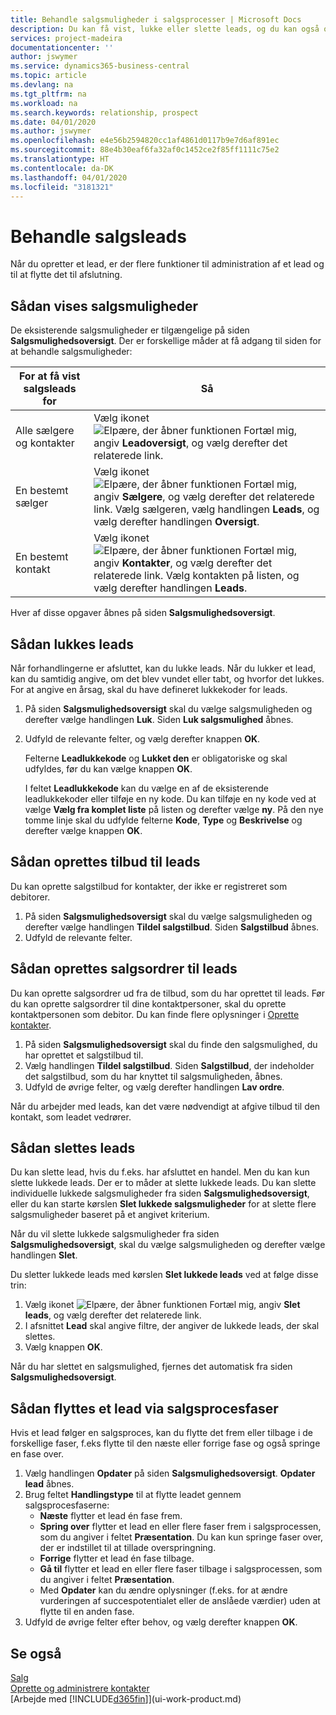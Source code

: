 ```yaml
---
title: Behandle salgsmuligheder i salgsprocesser | Microsoft Docs
description: Du kan få vist, lukke eller slette leads, og du kan også oprette tilbud og salgsordrer for leads og flytte et lead gennem faserne i en salgsproces.
services: project-madeira
documentationcenter: ''
author: jswymer
ms.service: dynamics365-business-central
ms.topic: article
ms.devlang: na
ms.tgt_pltfrm: na
ms.workload: na
ms.search.keywords: relationship, prospect
ms.date: 04/01/2020
ms.author: jswymer
ms.openlocfilehash: e4e56b2594820cc1af4861d0117b9e7d6af891ec
ms.sourcegitcommit: 88e4b30eaf6fa32af0c1452ce2f85ff1111c75e2
ms.translationtype: HT
ms.contentlocale: da-DK
ms.lasthandoff: 04/01/2020
ms.locfileid: "3181321"
---
```

# <a name="process-sales-opportunities"></a>Behandle salgsleads
Når du opretter et lead, er der flere funktioner til administration af et lead og til at flytte det til afslutning.

## <a name="to-view-opportunities"></a>Sådan vises salgsmuligheder
De eksisterende salgsmuligheder er tilgængelige på siden **Salgsmulighedsoversigt**. Der er forskellige måder at få adgang til siden for at behandle salgsmuligheder:

| For at få vist salgsleads for | Så |
| --- | --- |
| Alle sælgere og kontakter |Vælg ikonet ![Elpære, der åbner funktionen Fortæl mig](media/ui-search/search_small.png "Fortæl mig, hvad du vil foretage dig"), angiv **Leadoversigt**, og vælg derefter det relaterede link. |
| En bestemt sælger |Vælg ikonet ![Elpære, der åbner funktionen Fortæl mig](media/ui-search/search_small.png "Fortæl mig, hvad du vil foretage dig"), angiv **Sælgere**, og vælg derefter det relaterede link. Vælg sælgeren, vælg handlingen **Leads**, og vælg derefter handlingen **Oversigt**. |
| En bestemt kontakt |Vælg ikonet ![Elpære, der åbner funktionen Fortæl mig](media/ui-search/search_small.png "Fortæl mig, hvad du vil foretage dig"), angiv **Kontakter**, og vælg derefter det relaterede link. Vælg kontakten på listen, og vælg derefter handlingen **Leads**. |

Hver af disse opgaver åbnes på siden **Salgsmulighedsoversigt**.

## <a name="to-close-opportunities"></a>Sådan lukkes leads
Når forhandlingerne er afsluttet, kan du lukke leads. Når du lukker et lead, kan du samtidig angive, om det blev vundet eller tabt, og hvorfor det lukkes. For at angive en årsag, skal du have defineret lukkekoder for leads.

1. På siden **Salgsmulighedsoversigt** skal du vælge salgsmuligheden og derefter vælge handlingen **Luk**. Siden **Luk salgsmulighed** åbnes.
2. Udfyld de relevante felter, og vælg derefter knappen **OK**.

   Felterne **Leadlukkekode** og **Lukket den** er obligatoriske og skal udfyldes, før du kan vælge knappen **OK**.

   I feltet **Leadlukkekode** kan du vælge en af de eksisterende leadlukkekoder eller tilføje en ny kode. Du kan tilføje en ny kode ved at vælge **Vælg fra komplet liste** på listen og derefter vælge **ny**. På den nye tomme linje skal du udfylde felterne **Kode**, **Type** og **Beskrivelse** og derefter vælge knappen **OK**.

## <a name="to-create-quotes-for-opportunities"></a>Sådan oprettes tilbud til leads
Du kan oprette salgstilbud for kontakter, der ikke er registreret som debitorer.

1. På siden **Salgsmulighedsoversigt** skal du vælge salgsmuligheden og derefter vælge handlingen **Tildel salgstilbud**. Siden **Salgstilbud** åbnes.
2. Udfyld de relevante felter.

## <a name="to-create-sales-orders-for-opportunities"></a>Sådan oprettes salgsordrer til leads
Du kan oprette salgsordrer ud fra de tilbud, som du har oprettet til leads. Før du kan oprette salgsordrer til dine kontaktpersoner, skal du oprette kontaktpersonen som debitor. Du kan finde flere oplysninger i [Oprette kontakter](marketing-create-contact-companies.md).

1. På siden **Salgsmulighedsoversigt** skal du finde den salgsmulighed, du har oprettet et salgstilbud til.
2. Vælg handlingen **Tildel salgstilbud**. Siden **Salgstilbud**, der indeholder det salgstilbud, som du har knyttet til salgsmuligheden, åbnes.
3. Udfyld de øvrige felter, og vælg derefter handlingen **Lav ordre**.

Når du arbejder med leads, kan det være nødvendigt at afgive tilbud til den kontakt, som leadet vedrører.

## <a name="to-delete-opportunities"></a>Sådan slettes leads
Du kan slette lead, hvis du f.eks. har afsluttet en handel. Men du kan kun slette lukkede leads. Der er to måder at slette lukkede leads. Du kan slette individuelle lukkede salgsmuligheder fra siden **Salgsmulighedsoversigt**, eller du kan starte kørslen **Slet lukkede salgsmuligheder** for at slette flere salgsmuligheder baseret på et angivet kriterium.

Når du vil slette lukkede salgsmuligheder fra siden **Salgsmulighedsoversigt**, skal du vælge salgsmuligheden og derefter vælge handlingen **Slet**.

Du sletter lukkede leads med kørslen **Slet lukkede leads** ved at følge disse trin:

1. Vælg ikonet ![Elpære, der åbner funktionen Fortæl mig](media/ui-search/search_small.png "Fortæl mig, hvad du vil foretage dig"), angiv **Slet leads**, og vælg derefter det relaterede link.
2. I afsnittet **Lead** skal angive filtre, der angiver de lukkede leads, der skal slettes.
3. Vælg knappen **OK**.

Når du har slettet en salgsmulighed, fjernes det automatisk fra siden **Salgsmulighedsoversigt**.

## <a name="to-move-an-opportunity-through-sales-cycle-stages"></a>Sådan flyttes et lead via salgsprocesfaser
Hvis et lead følger en salgsproces, kan du flytte det frem eller tilbage i de forskellige faser, f.eks flytte til den næste eller forrige fase og også springe en fase over.

1. Vælg handlingen **Opdater** på siden **Salgsmulighedsoversigt**. **Opdater lead** åbnes.
2. Brug feltet **Handlingstype** til at flytte leadet gennem salgsprocesfaserne:
   * **Næste** flytter et lead én fase frem.
   * **Spring over** flytter et lead en eller flere faser frem i salgsprocessen, som du angiver i feltet **Præsentation**. Du kan kun springe faser over, der er indstillet til at tillade overspringning.
   * **Forrige** flytter et lead én fase tilbage.
   * **Gå til** flytter et lead en eller flere faser tilbage i salgsprocessen, som du angiver i feltet **Præsentation**.
   * Med **Opdater** kan du ændre oplysninger (f.eks. for at ændre vurderingen af succespotentialet eller de anslåede værdier) uden at flytte til en anden fase.
3. Udfyld de øvrige felter efter behov, og vælg derefter knappen **OK**.

## <a name="see-also"></a>Se også
[Salg](sales-manage-sales.md)  
[Oprette og administrere kontakter](marketing-contacts.md)  
[Arbejde med [!INCLUDE[d365fin](includes/d365fin_md.md)]](ui-work-product.md)
